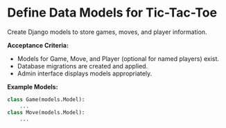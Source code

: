 # Define Data Models for Tic-Tac-Toe

Create Django models to store games, moves, and player information.

**Acceptance Criteria:**
- Models for Game, Move, and Player (optional for named players) exist.
- Database migrations are created and applied.
- Admin interface displays models appropriately.

**Example Models:**
```python
class Game(models.Model):
    ...
class Move(models.Model):
    ...
```